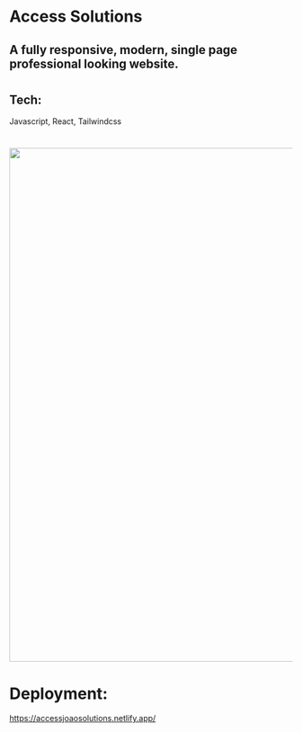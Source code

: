 # Access Solutions

## A fully responsive, modern, single page professional looking website.

#

## Tech: 

Javascript, React, Tailwindcss

#

<img src="https://i.ibb.co/GCwcbmd/accesss.png" width="1688" height="914">

# Deployment: 

https://accessjoaosolutions.netlify.app/

#
